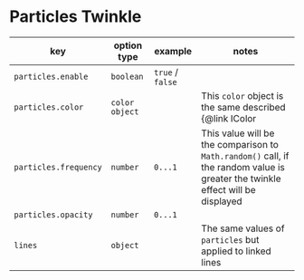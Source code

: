# Particles Twinkle

| key                   | option type    | example          | notes                                                                                                                          |
| --------------------- | -------------- | ---------------- | ------------------------------------------------------------------------------------------------------------------------------ |
| `particles.enable`    | `boolean`      | `true` / `false` |                                                                                                                                |
| `particles.color`     | `color object` |                  | This `color` object is the same described {@link IColor | here}, this value is optional                                        |
| `particles.frequency` | `number`       | `0...1`          | This value will be the comparison to `Math.random()` call, if the random value is greater the twinkle effect will be displayed |
| `particles.opacity`   | `number`       | `0...1`          |                                                                                                                                |
| `lines`               | `object`       |                  | The same values of `particles` but applied to linked lines                                                                     |
